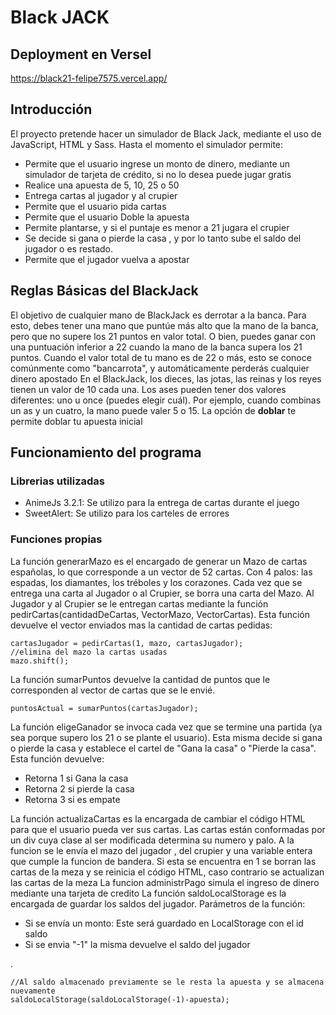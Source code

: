 # Black JACK

## Deployment en Versel 
https://black21-felipe7575.vercel.app/

## Introducción
El proyecto pretende hacer un simulador de Black Jack, mediante el uso de JavaScript, HTML y Sass.
Hasta el momento el simulador permite:

 - Permite que el usuario ingrese un monto de dinero, mediante un simulador de tarjeta de crédito, si no lo desea puede jugar gratis
 - Realice una apuesta de 5, 10, 25 o 50 
 - Entrega cartas al jugador y al crupier
 - Permite que el usuario pida cartas
 - Permite que el usuario Doble la apuesta 
 - Permite plantarse, y si el puntaje es menor a 21 jugara el crupier
 - Se decide si gana o pierde la casa , y por lo tanto sube el saldo del jugador o es restado.
 - Permite que el jugador vuelva a apostar
 
##  Reglas Básicas del BlackJack
El objetivo de cualquier mano de BlackJack es derrotar a la banca. Para esto, debes tener una mano que puntúe más alto que la mano de la banca, pero que no supere los 21 puntos en valor total. O bien, puedes ganar con una puntuación inferior a 22 cuando la mano de la banca supera los 21 puntos. Cuando el valor total de tu mano es de 22 o más, esto se conoce comúnmente como "bancarrota", y automáticamente perderás cualquier dinero apostado
En el BlackJack, los dieces, las jotas, las reinas y los reyes tienen un valor de 10 cada una. Los ases pueden tener dos valores diferentes: uno u once (puedes elegir cuál). Por ejemplo, cuando combinas un as y un cuatro, la mano puede valer 5 o 15.
La opción de **doblar** te permite doblar tu apuesta inicial

## Funcionamiento del programa
### Librerias utilizadas 
 - AnimeJs 3.2.1: Se utilizo para la entrega de cartas durante el juego 
 - SweetAlert: Se utilizo para los carteles de errores 
### Funciones propias
La función generarMazo es el encargado de generar un Mazo de cartas españolas, lo que corresponde a un vector de 52 cartas. Con 4 palos: las espadas, los diamantes, los tréboles y los corazones.
Cada vez que se entrega una carta al Jugador o al Crupier, se borra una carta del Mazo.
Al Jugador y al Crupier se le entregan cartas mediante la función pedirCartas(cantidadDeCartas, VectorMazo, VectorCartas). Esta función devuelve el vector enviados mas la cantidad de cartas pedidas:

    cartasJugador = pedirCartas(1, mazo, cartasJugador);
    //elimina del mazo la cartas usadas
    mazo.shift();
   La función sumarPuntos devuelve la cantidad de puntos que le corresponden al vector de cartas que se le envié. 

    puntosActual = sumarPuntos(cartasJugador);
   
La función eligeGanador se invoca cada vez que se termine una partida (ya sea porque supero los 21 o se plante el usuario). Esta misma decide si gana o pierde la casa y establece el cartel de "Gana la casa" o "Pierde la casa". Esta función devuelve: 

 -  Retorna 1 si Gana la casa
 - Retorna 2 si pierde la casa
 - Retorna 3 si es empate

La función actualizaCartas es la encargada de cambiar el código HTML para que el usuario pueda ver sus cartas. Las cartas están conformadas por un div cuya clase al ser modificada determina su numero y palo. A la funcion se le envía el mazo del jugador , del crupier y una variable entera que cumple la funcion de bandera. Si esta se encuentra en 1 se borran las cartas de la meza y se reinicia el código HTML, caso contrario se actualizan las cartas de la meza 
La funcion administrPago simula el ingreso de dinero mediante una tarjeta de credito
La función saldoLocalStorage es la encargada de guardar los saldos del jugador. Parámetros de la función:

 - Si se envía un monto: Este será guardado en LocalStorage con el id saldo
 - Si se envia "-1" la misma devuelve el saldo del jugador 

.

    //Al saldo almacenado previamente se le resta la apuesta y se almacena nuevamente 
    saldoLocalStorage(saldoLocalStorage(-1)-apuesta);

 
 


 

